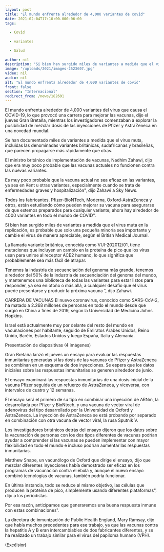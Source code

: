```yaml
---
layout: post
title: "El mundo enfrenta alrededor de 4,000 variantes de covid"
date: 2021-02-04T17:10:00.000-06:00
tags:
  
  - Covid
  
  - variantes
  
  - Salud
  
author: nil
description: "Si bien han surgido miles de variantes a medida que el virus muta en la replicación, es probable que solo una pequeña minoría sea importante"
image: "/uploads/2021/images-2523607.jpg"
video: nil
audio: nil
alt: "El mundo enfrenta alrededor de 4,000 variantes de covid"
front: false
section: "Internacional"
redirect_from: /news/182691
---
```


El mundo enfrenta alrededor de 4,000 variantes del virus que causa el COVID-19, lo que provocó una carrera para mejorar las vacunas, dijo el jueves Gran Bretaña, mientras los investigadores comenzaban a explorar la posibilidad de mezclar dosis de las inyecciones de Pfizer y AstraZeneca en una novedad mundial.

Se han documentado miles de variantes a medida que el virus muta, incluidas las denominadas variantes británicas, sudafricanas y brasileñas, que parecen propagarse más rápidamente que otras.

El ministro británico de implementación de vacunas, Nadhim Zahawi, dijo que era muy poco probable que las vacunas actuales no funcionen contra las nuevas variantes.

Es muy poco probable que la vacuna actual no sea eficaz en las variantes, ya sea en Kent u otras variantes, especialmente cuando se trata de enfermedades graves y hospitalización", dijo Zahawi a Sky News.

Todos los fabricantes, Pfizer-BioNTech, Moderna, Oxford-AstraZeneca y otros, están estudiando cómo pueden mejorar su vacuna para asegurarse de que estemos preparados para cualquier variante; ahora hay alrededor de 4000 variantes en todo el mundo de COVID".

Si bien han surgido miles de variantes a medida que el virus muta en la replicación, es probable que solo una pequeña minoría sea importante y cambie el virus de manera apreciable, según el British Medical Journal.

La llamada variante británica, conocida como VUI-202012/01, tiene mutaciones que incluyen un cambio en la proteína de pico que los virus usan para unirse al receptor ACE2 humano, lo que significa que probablemente sea más fácil de atrapar.

Tenemos la industria de secuenciación del genoma más grande, tenemos alrededor del 50% de la industria de secuenciación del genoma del mundo, y mantenemos una biblioteca de todas las variantes para estar listos para responder, ya sea en otoño o más allá, a cualquier desafío que el virus puede presentarse y producir la próxima vacuna ”, dijo Zahawi.

CARRERA DE VACUNAS
El nuevo coronavirus, conocido como SARS-CoV-2, ha matado a 2.268 millones de personas en todo el mundo desde que surgió en China a fines de 2019, según la Universidad de Medicina Johns Hopkins.

Israel está actualmente muy por delante del resto del mundo en vacunaciones por habitante, seguido de Emiratos Árabes Unidos, Reino Unido, Baréin, Estados Unidos y luego España, Italia y Alemania.

Presentación de diapositivas (4 imágenes)

Gran Bretaña lanzó el jueves un ensayo para evaluar las respuestas inmunitarias generadas si las dosis de las vacunas de Pfizer y AstraZeneca se combinan en un esquema de dos inyecciones. Se espera que los datos iniciales sobre las respuestas inmunitarias se generen alrededor de junio.

El ensayo examinará las respuestas inmunitarias de una dosis inicial de la vacuna Pfizer seguida de un refuerzo de AstraZeneca, y viceversa, con intervalos de cuatro y 12 semanas.

El ensayo será el primero de su tipo en combinar una inyección de ARNm, la desarrollada por Pfizer y BioNtech, y una vacuna de vector viral de adenovirus del tipo desarrollado por la Universidad de Oxford y AstraZeneca. La inyección de AstraZeneca se está probando por separado en combinación con otra vacuna de vector viral, la rusa Sputnik V.

Los investigadores británicos detrás del ensayo dijeron que los datos sobre la vacunación de personas con los dos tipos diferentes de vacunas podrían ayudar a comprender si las vacunas se pueden implementar con mayor flexibilidad en todo el mundo e incluso podrían aumentar las respuestas inmunitarias.

Matthew Snape, un vacunólogo de Oxford que dirige el ensayo, dijo que mezclar diferentes inyecciones había demostrado ser eficaz en los programas de vacunación contra el ébola y, aunque el nuevo ensayo combinó tecnologías de vacunas, también podría funcionar.

En última instancia, todo se reduce al mismo objetivo, las células que producen la proteína de pico, simplemente usando diferentes plataformas", dijo a los periodistas.

Por esa razón, anticipamos que generaremos una buena respuesta inmune con estas combinaciones".

La directora de inmunización de Public Health England, Mary Ramsay, dijo que había muchos precedentes para ese trabajo, ya que las vacunas contra la hepatitis A y B eran intercambiables de dos fabricantes diferentes, y se ha realizado un trabajo similar para el virus del papiloma humano (VPH).

(Excélsior)